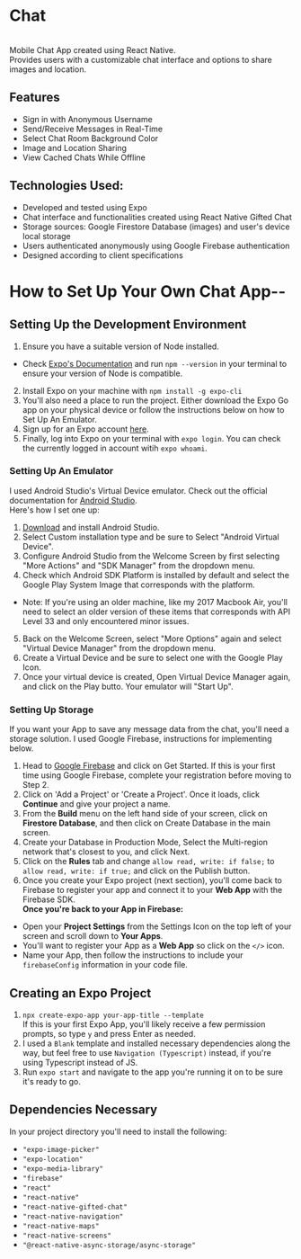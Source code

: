 # Chat
<br>
Mobile Chat App created using React Native.<br>
Provides users with a customizable chat interface and options to share images and location.
<br>

## Features 
* Sign in with Anonymous Username<br>
* Send/Receive Messages in Real-Time<br>
* Select Chat Room Background Color<br>
* Image and Location Sharing<br>
* View Cached Chats While Offline<br>

## Technologies Used:
* Developed and tested using Expo<br>
* Chat interface and functionalities created using React Native Gifted Chat<br>
* Storage sources: Google Firestore Database (images) and user's device local storage<br>
* Users authenticated anonymously using Google Firebase authentication<br>
* Designed according to client specifications<br>


# How to Set Up Your Own Chat App--

## Setting Up the Development Environment
1. Ensure you have a suitable version of Node installed. <br>
* Check [Expo's Documentation](https://docs.expo.dev/) and run ```npm --version``` in your terminal to ensure your version of Node is compatible. <br>
2. Install Expo on your machine with ```npm install -g expo-cli``` <br>
3. You'll also need a place to run the project.  Either download the Expo Go app on your physical device or follow the instructions below on how to Set Up An Emulator.<br>
4. Sign up for an Expo account [here](https://expo.dev/signup).<br>
5. Finally, log into Expo on your terminal with ```expo login```.  You can check the currently logged in account witih ```expo whoami```.<br>

### Setting Up An Emulator
I used Android Studio's Virtual Device emulator. Check out the official documentation for [Android Studio](https://developer.android.com/studio/run/emulator-acceleration). <br>
Here's how I set one up:
1. [Download](https://developer.android.com/studio) and install Android Studio.
2. Select Custom installation type and be sure to Select "Android Virtual Device".
3. Configure Android Studio from the Welcome Screen by first selecting "More Actions" and "SDK Manager" from the dropdown menu.
4. Check which Android SDK Platform is installed by default and select the Google Play System Image that corresponds with the platform.<br>
* Note: If you're using an older machine, like my 2017 Macbook Air, you'll need to select an older version of these items that corresponds with API Level 33 and only encountered minor issues.
5. Back on the Welcome Screen, select "More Options" again and select "Virtual Device Manager" from the dropdown menu.
6. Create a Virtual Device and be sure to select one with the Google Play Icon.
7. Once your virtual device is created, Open Virtual Device Manager again, and click on the Play butto. Your emulator will "Start Up".

### Setting Up Storage
If you want your App to save any message data from the chat, you'll need a storage solution.  I used Google Firebase, instructions for implementing below.
1. Head to [Google Firebase](https://firebase.google.com/) and click on Get Started.  If this is your first time using Google Firebase, complete your registration before moving to Step 2.
2. Click on 'Add a Project' or 'Create a Project'.  Once it loads, click **Continue** and give your project a name.
3. From the **Build** menu on the left hand side of your screen, click on **Firestore Database**, and then click on Create Database in the main screen.
4. Create your Database in Production Mode, Select the Multi-region network that's closest to you, and click Next.
5. Click on the **Rules** tab and change ```allow read, write: if false;``` to ```allow read, write: if true;``` and click on the Publish button.
6. Once you create your Expo project (next section), you'll come back to Firebase to register your app and connect it to your **Web App** with the Firebase SDK.<br>
**Once you're back to your App in Firebase:**
* Open your **Project Settings** from the Settings Icon on the top left of your screen and scroll down to **Your Apps**.  
* You'll want to register your App as a **Web App** so click on the ```</>``` icon.
* Name your App, then follow the instructions to include your ```firebaseConfig``` information in your code file.

## Creating an Expo Project
1. ```npx create-expo-app your-app-title --template```<br>
If this is your first Expo App, you'll likely receive a few permission prompts, so type ```y``` and press Enter as needed.<br>
2. I used a ```Blank``` template and installed necessary dependencies along the way, but feel free to use ```Navigation (Typescript)``` instead, if you're using Typescript instead of JS. <br>
3. Run ```expo start``` and navigate to the app you're running it on to be sure it's ready to go.

## Dependencies Necessary
In your project directory you'll need to install the following:<br>
* ```"expo-image-picker"```
* ```"expo-location"```
* ```"expo-media-library"```
* ```"firebase"```
* ```"react"```
* ```"react-native"```
* ```"react-native-gifted-chat"```
* ```"react-native-navigation"```
* ```"react-native-maps"```
* ```"react-native-screens"```
* ```"@react-native-async-storage/async-storage"```<br>
<br>